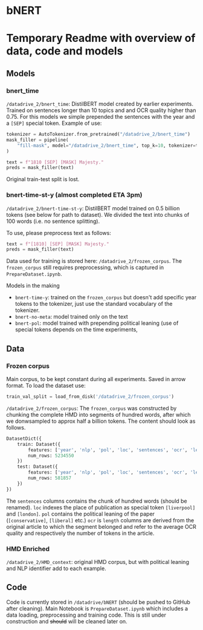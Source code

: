 # bNERT

# Temporary Readme with overview of data, code and models

## Models

### bnert_time

`/datadrive_2/bnert_time`: DistilBERT model created by earlier experiments. Trained on sentences longer than 10 topics and and OCR quality higher than 0.75. For this models we simple prepended the sentences with the year and a `[SEP]` special token. Example of use:

```python
tokenizer = AutoTokenizer.from_pretrained("/datadrive_2/bnert_time")
mask_filler = pipeline(
    "fill-mask", model="/datadrive_2/bnert_time", top_k=10, tokenizer=tokenizer
)

text = f"1810 [SEP] [MASK] Majesty."
preds = mask_filler(text)
```

Original train-test split is lost. 

### bnert-time-st-y (almost completed ETA 3pm)

`/datadrive_2/bnert-time-st-y`: DistilBERT model trained on 0.5 billion tokens (see below for path to dataset). We divided the text into chunks of 100 words (i.e. no sentence splitting). 

To use, please preprocess text as follows:
```python
text = f"[1810] [SEP] [MASK] Majesty."
preds = mask_filler(text)
```

Data used for training is stored here: `/datadrive_2/frozen_corpus`. The `frozen_corpus` still requires preprocessing, which is captured in `PrepareDataset.ipynb`.

Models in the making

- `bnert-time-y`: trained on the `frozen_corpus` but doesn't add specific year tokens to the tokenizer, just use the standard vocabulary of the tokenizer.
- `bnert-no-meta`: model trained only on the text
- `bnert-pol`: model trained with prepending political leaning (use of special tokens depends on the time experiments,

## Data

### Frozen corpus

Main corpus, to be kept constant during all experiments. Saved in arrow format. To load the dataset use:

```python
train_val_split = load_from_disk('/datadrive_2/frozen_corpus')
```

`/datadrive_2/frozen_corpus`: The `frozen_corpus` was constructed by chunking the complete HMD into segments of hundred words, after which we donwsampled to approx half a billion tokens. The content should look as follows. 

```python
DatasetDict({
    train: Dataset({
        features: ['year', 'nlp', 'pol', 'loc', 'sentences', 'ocr', 'length'],
        num_rows: 5234550
    })
    test: Dataset({
        features: ['year', 'nlp', 'pol', 'loc', 'sentences', 'ocr', 'length'],
        num_rows: 581857
    })
})
```

The `sentences` columns contains the chunk of hundred words (should be renamed). `loc` indexes the place of publication as special token `[liverpool]` and `[london]`. `pol` contains the political leaning of the paper (`[conservative]`, `[liberal]` etc.)
`ocr` is `length` columns are derived from the original article to which the segment belonged and refer to the average OCR quality and respectively the number of tokens in the article. 

### HMD Enriched

`/datadrive_2/HMD_context`: original HMD corpus, but with political leaning and NLP identifier add to each example.

## Code

Code is currently stored in `/datadrive/bNERT` (should be pushed to GitHub after cleaning). Main Notebook is `PrepareDataset.ipynb` which includes a data loading, preprocessing and training code. This is still under construction and ~~should~~ will be cleaned later on.
